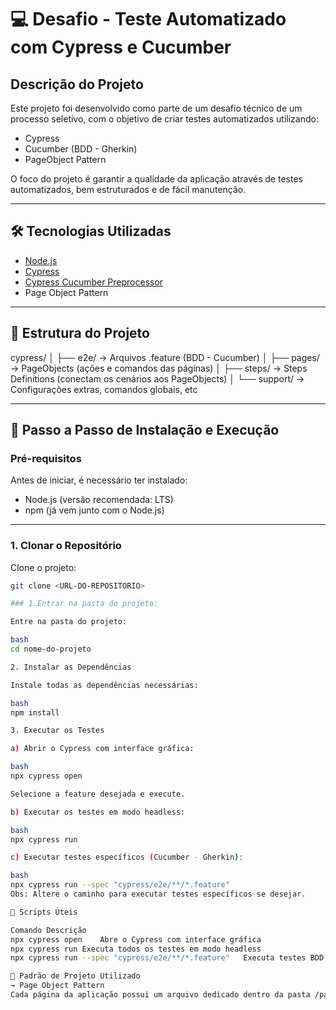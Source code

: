 # 💻 Desafio - Teste Automatizado com Cypress e Cucumber

## Descrição do Projeto

Este projeto foi desenvolvido como parte de um desafio técnico de um processo seletivo, com o objetivo de criar testes automatizados utilizando:

- Cypress  
- Cucumber (BDD - Gherkin)  
- PageObject Pattern  

O foco do projeto é garantir a qualidade da aplicação através de testes automatizados, bem estruturados e de fácil manutenção.

---

## 🛠️ Tecnologias Utilizadas

- [Node.js](https://nodejs.org/en)  
- [Cypress](https://www.cypress.io/)  
- [Cypress Cucumber Preprocessor](https://github.com/badeball/cypress-cucumber-preprocessor)  
- Page Object Pattern  

---

## 📂 Estrutura do Projeto

cypress/ │ ├── e2e/ → Arquivos .feature (BDD - Cucumber) │ ├── pages/ → PageObjects (ações e comandos das páginas) │ ├── steps/ → Steps Definitions (conectam os cenários aos PageObjects) │ └── support/ → Configurações extras, comandos globais, etc

---

## 🚀 Passo a Passo de Instalação e Execução

### Pré-requisitos

Antes de iniciar, é necessário ter instalado:

- Node.js (versão recomendada: LTS)  
- npm (já vem junto com o Node.js)

---

### 1. Clonar o Repositório

Clone o projeto:

```bash
git clone <URL-DO-REPOSITORIO>

### 1.Entrar na pasta do projeto:

Entre na pasta do projeto:

bash
cd nome-do-projeto

2. Instalar as Dependências

Instale todas as dependências necessárias:

bash
npm install

3. Executar os Testes

a) Abrir o Cypress com interface gráfica:

bash
npx cypress open

Selecione a feature desejada e execute.

b) Executar os testes em modo headless:

bash
npx cypress run

c) Executar testes específicos (Cucumber - Gherkin):

bash
npx cypress run --spec "cypress/e2e/**/*.feature"
Obs: Altere o caminho para executar testes específicos se desejar.

📜 Scripts Úteis

Comando	Descrição
npx cypress open	Abre o Cypress com interface gráfica
npx cypress run	Executa todos os testes em modo headless
npx cypress run --spec "cypress/e2e/**/*.feature"	Executa testes BDD (Cucumber) específicos

🧩 Padrão de Projeto Utilizado
→ Page Object Pattern
Cada página da aplicação possui um arquivo dedicado dentro da pasta /pages, responsável por centralizar as ações e comandos daquela página.


